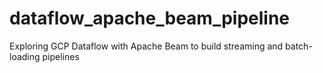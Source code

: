 # dataflow_apache_beam_pipeline
Exploring GCP Dataflow with Apache Beam to build streaming and batch-loading pipelines

